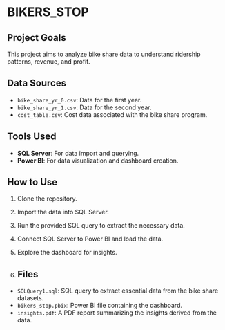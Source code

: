 # BIKERS_STOP
## Project Goals
This project aims to analyze bike share data to understand ridership patterns, revenue, and profit.

## Data Sources
- `bike_share_yr_0.csv`: Data for the first year.
- `bike_share_yr_1.csv`: Data for the second year.
- `cost_table.csv`: Cost data associated with the bike share program.

## Tools Used
- **SQL Server**: For data import and querying.
- **Power BI**: For data visualization and dashboard creation.

## How to Use
1. Clone the repository.
2. Import the data into SQL Server.
3. Run the provided SQL query to extract the necessary data.
4. Connect SQL Server to Power BI and load the data.
5. Explore the dashboard for insights.

6. ## Files
- `SQLQuery1.sql`: SQL query to extract essential data from the bike share datasets.
- `bikers_stop.pbix`: Power BI file containing the dashboard.
- `insights.pdf`: A PDF report summarizing the insights derived from the data.
